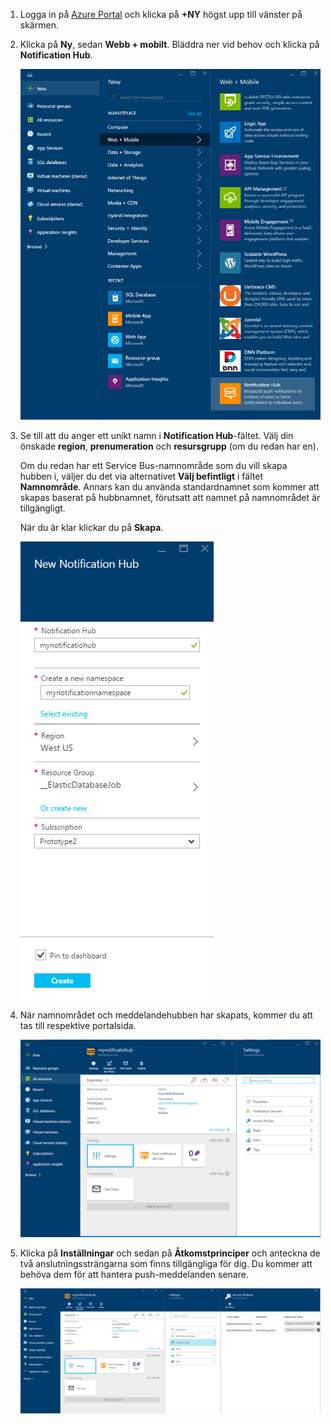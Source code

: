 

1. Logga in på [Azure Portal](https://portal.azure.com) och klicka på **+NY** högst upp till vänster på skärmen.

2. Klicka på **Ny**, sedan **Webb + mobilt**. Bläddra ner vid behov och klicka på **Notification Hub**.

    ![Azure Portal – skapa Notification Hubs](./media/notification-hubs-portal-create-new-hub/notification-hubs-azure-portal-create.png)

3. Se till att du anger ett unikt namn i **Notification Hub**-fältet. Välj din önskade **region**, **prenumeration** och **resursgrupp** (om du redan har en). 
 
    Om du redan har ett Service Bus-namnområde som du vill skapa hubben i, väljer du det via alternativet **Välj befintligt** i fältet **Namnområde**.  Annars kan du använda standardnamnet som kommer att skapas baserat på hubbnamnet, förutsatt att namnet på namnområdet är tillgängligt. 

    När du är klar klickar du på **Skapa**.

    ![Azure Portal – ange egenskaper för meddelandehubben](./media/notification-hubs-portal-create-new-hub/notification-hubs-azure-portal-settings.png)

4. När namnområdet och meddelandehubben har skapats, kommer du att tas till respektive portalsida. 

    ![Azure Portal – portalsida för Meddelandehubb](./media/notification-hubs-portal-create-new-hub/notification-hubs-azure-portal-page.png)
       
5. Klicka på **Inställningar** och sedan på **Åtkomstprinciper** och anteckna de två anslutningssträngarna som finns tillgängliga för dig. Du kommer att behöva dem för att hantera push-meddelanden senare.

    ![Azure Portal – anslutningssträngar för Meddelandehubb](./media/notification-hubs-portal-create-new-hub/notification-hubs-connection-strings-portal.png)


<!--HONumber=Sep16_HO3-->


